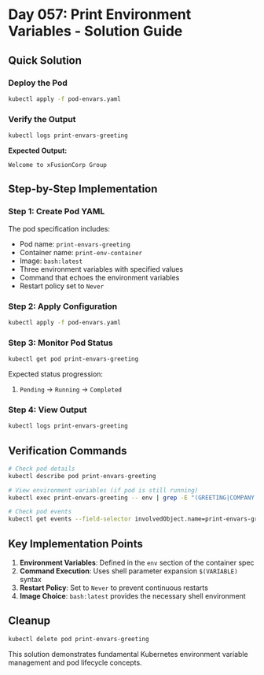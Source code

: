 # Day 057: Print Environment Variables - Solution Guide

## Quick Solution

### Deploy the Pod
```bash
kubectl apply -f pod-envars.yaml
```

### Verify the Output
```bash
kubectl logs print-envars-greeting
```

**Expected Output:**
```
Welcome to xFusionCorp Group
```

## Step-by-Step Implementation

### Step 1: Create Pod YAML
The pod specification includes:
- Pod name: `print-envars-greeting`
- Container name: `print-env-container`
- Image: `bash:latest`
- Three environment variables with specified values
- Command that echoes the environment variables
- Restart policy set to `Never`

### Step 2: Apply Configuration
```bash
kubectl apply -f pod-envars.yaml
```

### Step 3: Monitor Pod Status
```bash
kubectl get pod print-envars-greeting
```

Expected status progression:
1. `Pending` → `Running` → `Completed`

### Step 4: View Output
```bash
kubectl logs print-envars-greeting
```

## Verification Commands

```bash
# Check pod details
kubectl describe pod print-envars-greeting

# View environment variables (if pod is still running)
kubectl exec print-envars-greeting -- env | grep -E "(GREETING|COMPANY|GROUP)"

# Check pod events
kubectl get events --field-selector involvedObject.name=print-envars-greeting
```

## Key Implementation Points

1. **Environment Variables**: Defined in the `env` section of the container spec
2. **Command Execution**: Uses shell parameter expansion `$(VARIABLE)` syntax
3. **Restart Policy**: Set to `Never` to prevent continuous restarts
4. **Image Choice**: `bash:latest` provides the necessary shell environment

## Cleanup
```bash
kubectl delete pod print-envars-greeting
```

This solution demonstrates fundamental Kubernetes environment variable management and pod lifecycle concepts.